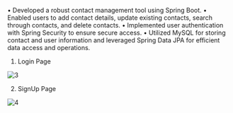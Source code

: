 •	Developed a robust contact management tool using Spring Boot.
•	Enabled users to add contact details, update existing contacts, search through contacts, and delete contacts.
•	Implemented user authentication with Spring Security to ensure secure access.
•	Utilized MySQL for storing contact and user information and leveraged Spring Data JPA for efficient data access and operations.


1. Login Page
   
![3](https://github.com/user-attachments/assets/01a40651-9e18-4bc0-b45c-7635f20df9b3)


2. SignUp Page

![4](https://github.com/user-attachments/assets/bd0ac23a-5da7-4943-9f16-003ae697c5c6)






